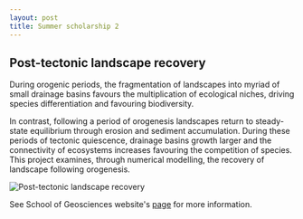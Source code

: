 ```yaml
---
layout: post
title: Summer scholarship 2 
---
```


## Post-tectonic landscape recovery

During orogenic periods, the fragmentation of landscapes into myriad of small drainage basins favours the multiplication of ecological niches, driving species differentiation and favouring biodiversity.

In contrast, following a period of orogenesis landscapes return to steady-state equilibrium through erosion and sediment accumulation. During these periods of tectonic quiescence, drainage basins growth larger and the connectivity of ecosystems increases favouring the competition of species. This project examines, through numerical modelling, the recovery of landscape following orogenesis.

![Post-tectonic landscape recovery](/images/summer1.jpg)

See School of Geosciences website's [page](http://sydney.edu.au/science/geosciences/summer/index.shtml) for more information.

